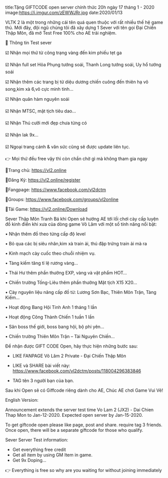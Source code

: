 title:Tặng GIFTCODE open server chính thức 20h ngày 17 tháng 1 - 2020
image:https://i.imgur.com/zEWWJRr.jpg
date:2020/01/13


VLTK 2 là một trong những cái tên quá quen thuộc với rất nhiều thế hệ game thủ.  Mới đây, đội ngũ chúng tôi đã xây dựng 1 Sever với tên gọi Đại Chiến Thập Môn, đã mở Test Free 100% cho AE trải nghiệm.

📛 Thông tin Test sever

☑️ Nhận mọi thứ từ công trạng vàng đến kim phiếu tẹt ga

☑️ Nhận full set Hỏa Phụng tướng soái, Thanh Long tướng soái, Uy hổ tướng soái

☑️ Nhận thêm các trang bị từ diệu dương chiến cuông đến thiên hạ vô song,kim xà 6,vô cực minh tinh...

☑️ Nhận quân hàm nguyên soái

☑️ Nhận MTSC, mật tịch tiêu dao...

☑️ Nhận Thú cưỡi mới đẹp chưa từng có

☑️ Nhận lak 9x...

☑️ Ngoại trang cánh & văn sức cũng sẽ được update liên tục.

👉 Mọi thứ đều free vậy thì còn chần chờ gì mà không tham gia ngay

🔰Trang chủ: https://vl2.online

🔰Đăng Ký: https://vl2.online/register

🔰Fangpage: https://www.facebook.com/vl2dctm

🔰Groups: https://www.facebook.com/groups/vl2online

🔰Tải Game: https://vl2.online/Download


Sever Thập Môn Tranh Bá khi Open sẽ hướng AE tới lối chơi cày cấp luyện đồ kinh điển khi xưa của dòng game Võ Lâm với một số tính năng nổi bật:

• Nhận thêm đồ theo từng cấp độ level

• Bỏ qua các bị siêu nhân,kim xà train ải, thú đập trứng train ải mà ra

• Kinh mạch cày cuốc theo chuỗi nhiệm vụ.

• Tàng kiếm tăng tỉ lệ rương vàng…

• Thái Hư thêm phần thưởng EXP, vàng và vật phẩm HOT…

• Chiến trường Tống-Liêu thêm phần thưởng Mật tịch X15 X20…

• Cày nguyên liệu nâng cấp đồ từ: Lương Sơn Bạc, Thiên Môn Trận, Tàng Kiếm…

• Hoạt động Bang Hội Tinh Anh 1 tháng 1 lần

• Hoạt động Công Thành Chiến 1 tuần 1 lần

• Săn boss thế giới, boss bang hội, bộ phi yên…

• Chiến trường Thiên Môn Trận – Tài Nguyên Chiến…


Để nhận được GIFT CODE Open, hãy thực hiện những bước sau:

* LIKE FANPAGE Võ Lâm 2 Private - Đại Chiến Thập Môn

* LIKE và SHARE bài viết này: https://www.facebook.com/vl2dctm/posts/118004296383846

* TAG tên 3 người bạn của bạn. 

Sau khi Open sẽ có Giffcode riêng dành cho AE, Chúc AE chơi Game Vui Vẻ!


English Version:

Announcement extends the server test time Vo Lam 2 (JX2) - Dai Chien Thap Mon to Jan-12-2020. Expected open server by Jan-15-2020.

To get giftcode open please like page, post and share. require tag 3 friends. Once open, there will be a separate giftcode for those who qualify.

Sever Server Test information:

- Get everything free credit
- Get all item by using GM Item in game.
- Get 9x Doping...

👉 Everything is free so why are you waiting for without joining immediately
